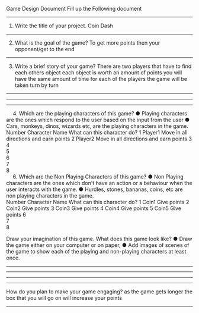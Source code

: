 Game Design Document
Fill up the Following document 

________________________________________



1.	Write the title of your project.
Coin Dash
________________________________________


2.	What is the goal of the game? 
To get more points then your opponent/get to the end
________________________________________


3.	Write a brief story of your game?
There are two players that have to find each others object each object is worth an amount of points you will have the
same amount of time for each of the players the game will be taken turn by turn  
________________________________________

________________________________________

________________________________________


 
4.	Which are the playing characters of this game? 
●	Playing characters are the ones which respond to the user based on the input from the user
●	Cars, monkeys, dinos, wizards etc, are the playing characters in the game.  
Number	Character Name	What can this character do? 
1	Player1	Move in all directions and earn points
2	Player2	Move in all directions and earn points
3		
4		
5		
6		
7		
8		
 
6.	Which are the Non Playing Characters of this game?
●	Non Playing characters are the ones which don't have an action or a behaviour when the user interacts with the game.
●	Hurdles, stones, bananas, coins, etc are non playing characters in the game.   
Number	Character Name	What can this character do? 
1	Coin1	Give points
2	Coin2	Give points
3	Coin3	Give points
4	Coin4	Give points
5	Coin5	Give points
6		
7		
8		



Draw your imagination of this game. What does this game look like?
●	Draw the game either on your computer or on paper, 
●	Add images of scenes of the game to show each of the playing and non-playing characters at least once.  
 

________________________________________
________________________________________
________________________________________
________________________________________

How do you plan to make your game engaging? 
as the game gets longer the box that you will go on will increase your points
________________________________________________________________________________________________________________________________________________________________



